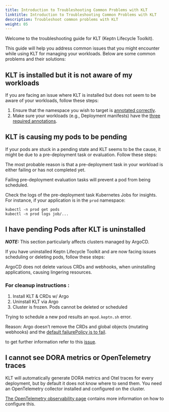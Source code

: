 ```yaml
---
title: Introduction to Troubleshooting Common Problems with KLT
linktitle: Introduction to Troubleshooting Common Problems with KLT
description: Troubleshoot common problems with KLT
weight: 05
---
```


Welcome to the troubleshooting guide for KLT (Keptn Lifecycle Toolkit).

This guide will help you address common issues that you might encounter while using KLT
for managing your workloads. Below are some common problems and their solutions:

## KLT is installed but it is not aware of my workloads

If you are facing an issue where KLT is installed but does not seem to be aware of your workloads, follow these steps:

1. Ensure that the namespace you wish to target is [annotated correctly](https://lifecycle.keptn.sh/docs/install/install/#enable-klt-for-your-cluster).
2. Make sure your workloads (e.g., Deployment manifests) have the [three required annotations](https://lifecycle.keptn.sh/docs/implementing/integrate/#annotate-workloads).

## KLT is causing my pods to be pending

If your pods are stuck in a pending state and KLT seems to be the cause, it might be due
to a pre-deployment task or evaluation. Follow these steps:

The most probable reason is that a pre-deployment task in your workload is either failing or has not completed yet.

Failing pre-deployment evaluation tasks will prevent a pod from being scheduled.

Check the logs of the pre-deployment task Kubernetes Jobs for insights. For instance, if
your application is in the `prod` namespace:

```shell
kubectl -n prod get pods
kubectl -n prod logs job/...
```

## I have pending Pods after KLT is uninstalled

**_NOTE:_**  This section particularly affects clusters managed by ArgoCD.

If you have uninstalled Keptn Lifecycle Toolkit and are now facing issues scheduling or deleting pods, follow these steps:

ArgoCD does not delete various CRDs and webhooks, when uninstalling applications, causing lingering resources.

### For cleanup instructions :

1. Install KLT & CRDs w/ Argo
2. Uninstall KLT via Argo
3. Cluster is frozen. Pods cannot be deleted or scheduled

Trying to schedule a new pod results an `mpod.keptn.sh` error.

Reason: Argo doesn't remove the CRDs and global objects (mutating webhooks) and the
[default failurePolicy is to fail](https://github.com/keptn/lifecycle-toolkit/blob/650ecba95624ed3dc2bd61bf1f86578f450223a5/operator/config/webhook/manifests.yaml#L17).

to get further information refer to this [issue](https://github.com/keptn/lifecycle-toolkit/issues/1828).

## I cannot see DORA metrics or OpenTelemetry traces

KLT will automatically generate DORA metrics and Otel traces for every deployment, but
by default it does not know where to send them. You need an OpenTelemetry collector
installed and configured on the cluster.

[The OpenTelemetry observability page](https://lifecycle.keptn.sh/docs/implementing/otel/) contains more information on how to configure this.